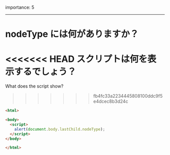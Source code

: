 importance: 5

---

# nodeType には何がありますか？

<<<<<<< HEAD
スクリプトは何を表示するでしょう？
=======
What does the script show?
>>>>>>> fb4fc33a2234445808100ddc9f5e4dcec8b3d24c

```html
<html>

<body>
  <script>
    alert(document.body.lastChild.nodeType);
  </script>
</body>

</html>
```
